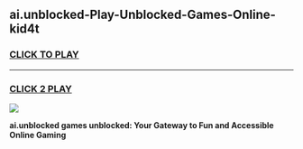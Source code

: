 
## ai.unblocked-Play-Unblocked-Games-Online-kid4t
<h3>
<a href="https://premium76.site?title=ai.unblocked&ref=25A">CLICK TO PLAY</a></h3>
<hr>

<h3>
<a href="https://premium76.site?title=ai.unblocked&ref=25A">CLICK 2 PLAY</a>
  
</h3>

<a href="https://premium76.site?title=ai.unblocked&ref=25A"><img src="https://clearcache.store/games.png"></a>


**ai.unblocked games unblocked: Your Gateway to Fun and Accessible Online Gaming**
